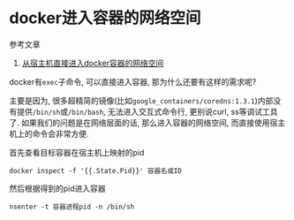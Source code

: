 # docker进入容器的网络空间

参考文章

1. [从宿主机直接进入docker容器的网络空间](https://www.cnblogs.com/549294286/p/10832711.html)

docker有`exec`子命令, 可以直接进入容器, 那为什么还要有这样的需求呢?

主要是因为, 很多超精简的镜像(比如`google_containers/coredns:1.3.1`)内部没有提供`/bin/sh`或`/bin/bash`, 无法进入交互式命令行, 更别说curl, ss等调试工具了. 如果我们的问题是在网络层面的话, 那么进入容器的网络空间, 而直接使用宿主机上的命令会非常方便.

首先查看目标容器在宿主机上映射的pid

```
docker inspect -f '{{.State.Pid}}' 容器名或ID
```

然后根据得到的pid进入容器

```
nsenter -t 容器进程pid -n /bin/sh
```
